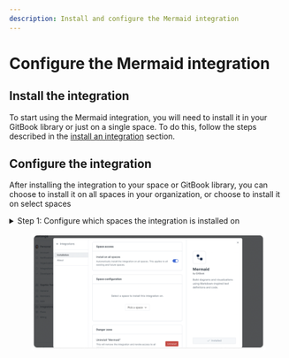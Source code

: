 ```yaml
---
description: Install and configure the Mermaid integration
---
```


# Configure the Mermaid integration

## Install the integration

To start using the Mermaid integration, you will need to install it in your GitBook library or just on a single space. To do this, follow the steps described in the [install an integration](configure.md#install-the-integration) section.

## Configure the integration

After installing the integration to your space or GitBook library, you can choose to install it on all spaces in your organization, or choose to install it on select spaces

<details>

<summary>Step 1: Configure which spaces the integration is installed on</summary>

You can choose to install the integration on all spaces in your organization (under **space access**), or choose to install it on select spaces by choosing them individually (under **space configuration**).

</details>

<figure><img src="../../../.gitbook/assets/Mermaid configuration.png" alt=""><figcaption></figcaption></figure>
